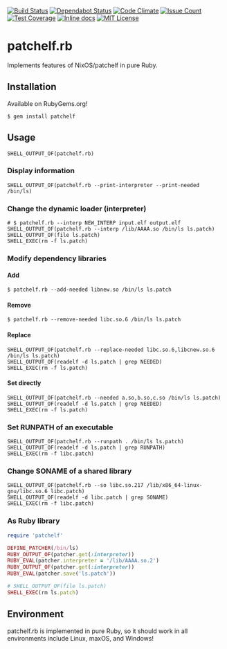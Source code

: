 [![Build Status](https://travis-ci.org/david942j/patchelf.rb.svg?branch=master)](https://travis-ci.org/david942j/patchelf.rb)
[![Dependabot Status](https://api.dependabot.com/badges/status?host=github&repo=david942j/patchelf.rb)](https://dependabot.com)
[![Code Climate](https://codeclimate.com/github/david942j/patchelf.rb/badges/gpa.svg)](https://codeclimate.com/github/david942j/patchelf.rb)
[![Issue Count](https://codeclimate.com/github/david942j/patchelf.rb/badges/issue_count.svg)](https://codeclimate.com/github/david942j/patchelf.rb)
[![Test Coverage](https://codeclimate.com/github/david942j/patchelf.rb/badges/coverage.svg)](https://codeclimate.com/github/david942j/patchelf.rb/coverage)
[![Inline docs](https://inch-ci.org/github/david942j/patchelf.rb.svg?branch=master)](https://inch-ci.org/github/david942j/patchelf.rb)
[![MIT License](https://img.shields.io/badge/license-MIT-blue.svg)](http://choosealicense.com/licenses/mit/)

# patchelf.rb

Implements features of NixOS/patchelf in pure Ruby.

## Installation

Available on RubyGems.org!
```
$ gem install patchelf
```

## Usage

```
SHELL_OUTPUT_OF(patchelf.rb)
```

### Display information
```
SHELL_OUTPUT_OF(patchelf.rb --print-interpreter --print-needed /bin/ls)
```

### Change the dynamic loader (interpreter)
```
# $ patchelf.rb --interp NEW_INTERP input.elf output.elf
SHELL_OUTPUT_OF(patchelf.rb --interp /lib/AAAA.so /bin/ls ls.patch)
SHELL_OUTPUT_OF(file ls.patch)
SHELL_EXEC(rm -f ls.patch)
```

### Modify dependency libraries

#### Add
```
$ patchelf.rb --add-needed libnew.so /bin/ls ls.patch
```

#### Remove
```
$ patchelf.rb --remove-needed libc.so.6 /bin/ls ls.patch
```

#### Replace
```
SHELL_OUTPUT_OF(patchelf.rb --replace-needed libc.so.6,libcnew.so.6 /bin/ls ls.patch)
SHELL_OUTPUT_OF(readelf -d ls.patch | grep NEEDED)
SHELL_EXEC(rm -f ls.patch)
```

#### Set directly
```
SHELL_OUTPUT_OF(patchelf.rb --needed a.so,b.so,c.so /bin/ls ls.patch)
SHELL_OUTPUT_OF(readelf -d ls.patch | grep NEEDED)
SHELL_EXEC(rm -f ls.patch)
```

### Set RUNPATH of an executable
```
SHELL_OUTPUT_OF(patchelf.rb --runpath . /bin/ls ls.patch)
SHELL_OUTPUT_OF(readelf -d ls.patch | grep RUNPATH)
SHELL_EXEC(rm -f libc.patch)
```

### Change SONAME of a shared library
```
SHELL_OUTPUT_OF(patchelf.rb --so libc.so.217 /lib/x86_64-linux-gnu/libc.so.6 libc.patch)
SHELL_OUTPUT_OF(readelf -d libc.patch | grep SONAME)
SHELL_EXEC(rm -f libc.patch)
```

### As Ruby library
```rb
require 'patchelf'

DEFINE_PATCHER(/bin/ls)
RUBY_OUTPUT_OF(patcher.get(:interpreter))
RUBY_EVAL(patcher.interpreter = '/lib/AAAA.so.2')
RUBY_OUTPUT_OF(patcher.get(:interpreter))
RUBY_EVAL(patcher.save('ls.patch'))

# SHELL_OUTPUT_OF(file ls.patch)
SHELL_EXEC(rm ls.patch)
```

## Environment

patchelf.rb is implemented in pure Ruby, so it should work in all environments include Linux, maxOS, and Windows!
